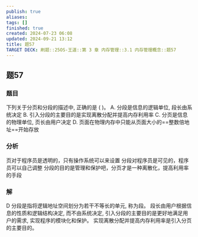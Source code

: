 ```yaml
---
publish: true
aliases: 
tags: []
finished: true
created: 2024-07-23 06:08
updated: 2024-09-21 13:12
title: 题57
TARGET DECK: 刷题::25OS-王道::第 3 章 内存管理::3.1 内存管理概念::题57
---
```


## 题57
### 题目
下列关于分页和分段的描述中, 正确的是 ( )。
A. 分段是信息的逻辑单位, 段长由系统决定
B. 引入分段的主要目的是实现离散分配并提高内存利用率
C. 分页是信息的物理单位, 页长由用户决定
D. 页面在物理内存中只能从页面大小的==整数倍地址==开始存放
### 分析
页对于程序员是透明的，只有操作系统可以来设置
分段对程序员是可见的，程序员可以自己调整
分段的目的是管理和保护吧，分页才是一种离散化，提高利用率的手段
### 解
D
分段是指将逻辑地址空间划分为若干不等长的单元, 称为段。
段长由用户根据信息的性质和逻辑结构决定, 而不由系统决定, 引入分段的主要目的是更好地满足用户的需求, 实现程序的模块化和保护。
实现离散分配并提高内存利用率是引入分页的主要目的。
<!--ID: 1724147519910-->
